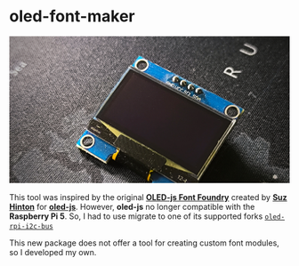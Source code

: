 # oled-font-maker

![Opengraph Image](images/ogimage.jpg)

This tool was inspired by the original [**OLED-js Font Foundry**](https://noopkat.github.io/oled-js-font-foundry/) created by [**Suz Hinton**](https://github.com/noopkat) for [**oled-js**](https://github.com/noopkat/oled-js). However, **oled-js** no longer compatible with the **Raspberry Pi 5**. So, I had to use migrate to one of its supported forks [`oled-rpi-i2c-bus`](https://www.npmjs.com/package/oled-rpi-i2c-bus)

This new package does not offer a tool for creating custom font modules, so I developed my own.
